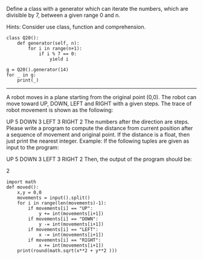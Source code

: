 Define a class with a generator which can iterate the numbers, which are divisible by 7, between a given range 0 and n.

Hints:
Consider use class, function and comprehension.

```
class Q20():
    def generator(self, n):
        for i in range(n+1):
            if i % 7 == 0:
                yield i

g = Q20().generator(14)
for _ in g:
    print(_)
```

---

A robot moves in a plane starting from the original point (0,0). The robot can move toward UP, DOWN, LEFT and RIGHT with a given steps. The trace of robot movement is shown as the following:

UP 5
DOWN 3
LEFT 3
RIGHT 2
The numbers after the direction are steps. Please write a program to compute the distance from current position after a sequence of movement and original point. If the distance is a float, then just print the nearest integer. Example: If the following tuples are given as input to the program:

UP 5
DOWN 3
LEFT 3
RIGHT 2
Then, the output of the program should be:

2

```
import math
def moved():
    x,y = 0,0
    movements = input().split()
    for i in range(len(movements)-1):
        if movements[i] == "UP":
            y += int(movements[i+1])
        if movements[i] == "DOWN":
            y -= int(movements[i+1])
        if movements[i] == "LEFT":
            x -= int(movements[i+1])
        if movements[i] == "RIGHT":
            x += int(movements[i+1])
    print(round(math.sqrt(x**2 + y**2 )))

```

